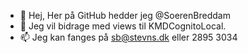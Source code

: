 - 👋 Hej, 
Her på GitHub hedder jeg @SoerenBreddam
- 👀 Jeg vil bidrage med views til KMDCognitoLocal.
- 📫 Jeg kan fanges på sb@stevns.dk eller 2895 3034

<!---
SoerenBreddam/SoerenBreddam is a ✨ special ✨ repository because its `README.md` (this file) appears on your GitHub profile.
You can click the Preview link to take a look at your changes.
--->
